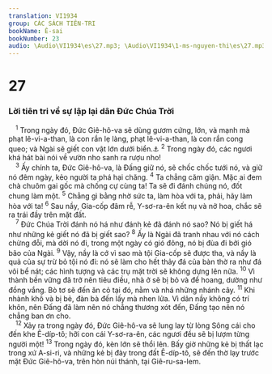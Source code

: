 ```yaml
---
translation: VI1934
group: CÁC SÁCH TIÊN-TRI
bookName: Ê-sai 
bookNumber: 23
audio: \Audio\VI1934\es\27.mp3; \Audio\VI1934\1-ms-nguyen-thi\es\27.mp3
---
```


<div class="title"><h1>27</h1><h3>Lời tiên tri về sự lập lại dân Đức Chúa Trời</h3></div>
<span class="verse es_27_1"> <sup>1</sup> Trong ngày đó, Đức Giê-hô-va sẽ dùng gươm cứng, lớn, và mạnh mà phạt lê-vi-a-than, là con rắn lẹ làng, phạt lê-vi-a-than, là con rắn cong queo; và Ngài sẽ giết con vật lớn dưới biển.<a data-toggle="tooltip" data-placement="bottom" title="Giop 41:1; Thi 74:14; 104:26">⚓</a></span>
<span class="verse es_27_2"><sup>2</sup> Trong ngày đó, các ngươi khá hát bài nói về vườn nho sanh ra rượu nho! <br/></span>
<span class="verse es_27_3"> <sup>3</sup> Ấy chính ta, Đức Giê-hô-va, là Đấng giữ nó, sẽ chốc chốc tưới nó, và giữ nó đêm ngày, kẻo người ta phá hại chăng. </span>
<span class="verse es_27_4"><sup>4</sup> Ta chẳng căm giận. Mặc ai đem chà chuôm gai gốc mà chống cự cùng ta! Ta sẽ đi đánh chúng nó, đốt chung làm một. </span>
<span class="verse es_27_5"><sup>5</sup> Chẳng gì bằng nhờ sức ta, làm hòa với ta, phải, hãy làm hòa với ta! </span>
<span class="verse es_27_6"><sup>6</sup> Sau nầy, Gia-cốp đâm rễ, Y-sơ-ra-ên kết nụ và nở hoa, chắc sẽ ra trái đầy trên mặt đất. <br/></span>
<span class="verse es_27_7"> <sup>7</sup> Đức Chúa Trời đánh nó há như đánh kẻ đã đánh nó sao? Nó bị giết há như những kẻ giết nó đã bị giết sao? </span>
<span class="verse es_27_8"><sup>8</sup> Ấy là Ngài đã tranh nhau với nó cách chừng đỗi, mà dời nó đi, trong một ngày có gió đông, nó bị đùa đi bởi gió bão của Ngài. </span>
<span class="verse es_27_9"><sup>9</sup> Vậy, nầy là cớ vì sao mà tội Gia-cốp sẽ được tha, và nầy là quả của sự trừ bỏ tội nó đi: nó sẽ làm cho hết thảy đá của bàn thờ ra như đá vôi bể nát; các hình tượng và các trụ mặt trời sẽ không dựng lên nữa. </span>
<span class="verse es_27_10"><sup>10</sup> Vì thành bền vững đã trở nên tiêu điều, nhà ở sẽ bị bỏ và để hoang, dường như đồng vắng. Bò tơ sẽ đến ăn cỏ tại đó, nằm và nhá những nhánh cây. </span>
<span class="verse es_27_11"><sup>11</sup> Khi nhành khô và bị bẻ, đàn bà đến lấy mà nhen lửa. Vì dân nầy không có trí khôn, nên Đấng đã làm nên nó chẳng thương xót đến, Đấng tạo nên nó chẳng ban ơn cho. <br/></span>
<span class="verse es_27_12"> <sup>12</sup> Xảy ra trong ngày đó, Đức Giê-hô-va sẽ lung lay từ lòng Sông cái cho đến khe Ê-díp-tô; hỡi con cái Y-sơ-ra-ên, các ngươi đều sẽ bị lượm từng người một! </span>
<span class="verse es_27_13"><sup>13</sup> Trong ngày đó, kèn lớn sẽ thổi lên. Bấy giờ những kẻ bị thất lạc trong xứ A-si-ri, và những kẻ bị đày trong đất Ê-díp-tô, sẽ đến thờ lạy trước mặt Đức Giê-hô-va, trên hòn núi thánh, tại Giê-ru-sa-lem. <br/></span>
